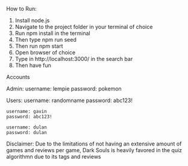 How to Run:

1.  Install node.js
2.  Navigate to the project folder in your terminal of choice
3.  Run npm install in the terminal
4.  Then type npm run seed
5.  Then run npm start
6.  Open browser of choice
7.  Type in http://localhost:3000/ in the search bar
8.  Then have fun

Accounts

Admin: 
    username: lempie 
    password: pokemon

Users: 
    username: randomname 
    password: abc123!

    username: gavin
    password: abc123!

    username: dulan
    password: dulan

Disclaimer: Due to the limitations of not having an extensive amount of
games and reviews per game, Dark Souls is heavily favored in the quiz
algorithmn due to its tags and reviews
